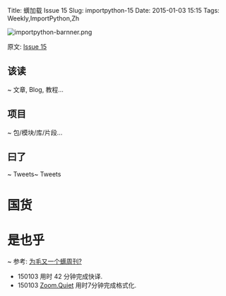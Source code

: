 Title: 蠎加载 Issue 15
Slug: importpython-15
Date: 2015-01-03 15:15
Tags: Weekly,ImportPython,Zh 

![importpython-barnner.png](http://zoomq.qiniudn.com/ZQCollection/snap/importpython-barnner.png?imageView2/2/h/80)


原文: [Issue 15](http://importpython.com/newsletter/draft/15/)


## 该读
~ 文章, Blog, 教程...



## 项目
~ 包/模块/库/片段...



## 曰了
~ Tweets~ Tweets


# 国货

# 是也乎
~ 参考: [为毛又一个蠎周刊?](importpython-why)


- 150103 用时 42 分钟完成快译.
- 150103 [Zoom.Quiet](http://zoomquiet.io) 用时7分钟完成格式化.
